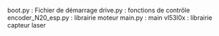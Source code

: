 boot.py : Fichier de démarrage
drive.py : fonctions de contrôle
encoder_N20_esp.py : librairie moteur
main.py : main
vl53l0x : librairie capteur laser
